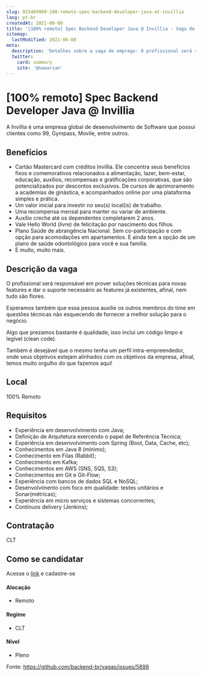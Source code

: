 ```yaml
---
slug: 915469989-100-remoto-spec-backend-developer-java-at-invillia
lang: pt-br
createdAt: 2021-06-08
title: '[100% remoto] Spec Backend Developer Java @ Invillia - Vaga de Emprego'
sitemap:
  lastModified: 2021-06-08
meta:
  description: 'Detalhes sobre a vaga de emprego: O profissional será responsável em prover soluções técnicas para novas features e dar o suporte necessário as features já existentes, afinal, nem tudo são flores. Esperamos também que essa pessoa auxilie os outros membros do time em questões técnicas não esquecendo de fornecer a melhor solução para o negócio. Algo que prezamos bastante é qualidade, isso inclui um código limpo e legível (clean code). Também é desejável que o mesmo tenha um perfil intra-empreendedor, onde seus objetivos estejam alinhados com os objetivos da empresa, afinal, temos muito orgulho do que fazemos aqui!'
  twitter:
    card: summary
    site: '@nawarian'
---
```


# [100% remoto] Spec Backend Developer Java @ Invillia

A Invillia é uma empresa global de desenvolvimento de Software que possui clientes como 99, Gympass, Movile, entre outros.

## Benefícios

- Cartão Mastercard com créditos Invillia. Ele concentra seus benefícios fixos e comemorativos relacionados a alimentação, lazer, bem-estar, educação, auxílios, recompensas e gratificações corporativas, que são potencializados por descontos exclusivos. De cursos de aprimoramento a academias de ginástica, e acompanhados online por uma plataforma simples e prática.
- Um valor inicial para investir no seu(s) local(is) de trabalho.
- Uma recompensa mensal para manter ou variar de ambiente.
- Auxílio creche até os dependentes completarem 2 anos.
- Vale Hello World (livre) de felicitação por nascimento dos filhos.
- Plano Saúde de abrangência Nacional. Sem co-participação e com opção para acomodações em apartamentos. E ainda tem a opção de um plano de saúde odontológico para você e sua família.
- E muito, muito mais.

## Descrição da vaga

O profissional será responsável em prover soluções técnicas para novas features e dar o suporte necessário as features já existentes, afinal, nem tudo são flores.

Esperamos também que essa pessoa auxilie os outros membros do time em questões técnicas não esquecendo de fornecer a melhor solução para o negócio.

Algo que prezamos bastante é qualidade, isso inclui um código limpo e legível (clean code).

Também é desejável que o mesmo tenha um perfil intra-empreendedor, onde seus objetivos estejam alinhados com os objetivos da empresa, afinal, temos muito orgulho do que fazemos aqui!

## Local

100% Remoto

## Requisitos

- Experiência em desenvolvimento com Java;
- Definição de Arquitetura exercendo o papel de Referência Técnica;
- Experiência em desenvolvimento com Spring (Boot, Data, Cache, etc);
- Conhecimentos em Java 8 (mínimo);
- Conhecimento em Filas (Rabbit);
- Conhecimento em Kafka;
- Conhecimentos em AWS (SNS, SQS, S3);
- Conhecimentos em Git e Git-Flow;
- Experiência com bancos de dados SQL e NoSQL;
- Desenvolvimento com foco em qualidade: testes unitários e Sonar(métricas);
- Experiência em micro serviços e sistemas concorrentes;
- Contínuos delivery (Jenkins);


## Contratação

CLT

## Como se candidatar

Acesse o [link](https://bit.ly/3w9deOP) e cadastre-se


#### Alocação
- Remoto

#### Regime
- CLT

#### Nível
- Pleno

Fonte: https://github.com/backend-br/vagas/issues/5898